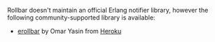 Rollbar doesn't maintain an official Erlang notifier library, however the following
community-supported library is available:

* [erollbar](https://github.com/omarkj/erollbar) by Omar Yasin from [Heroku](https://www.heroku.com)
